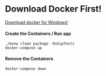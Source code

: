 # Download Docker First!
[Download docker for Windows!](https://desktop.docker.com/win/main/amd64/Docker%20Desktop%20Installer.exe)


#### Create the Containers / Run app

```shell
./mvnw clean package -DskipTests
docker-compose up
```
#### Remove the Containers
```shell
docker-compose down
```